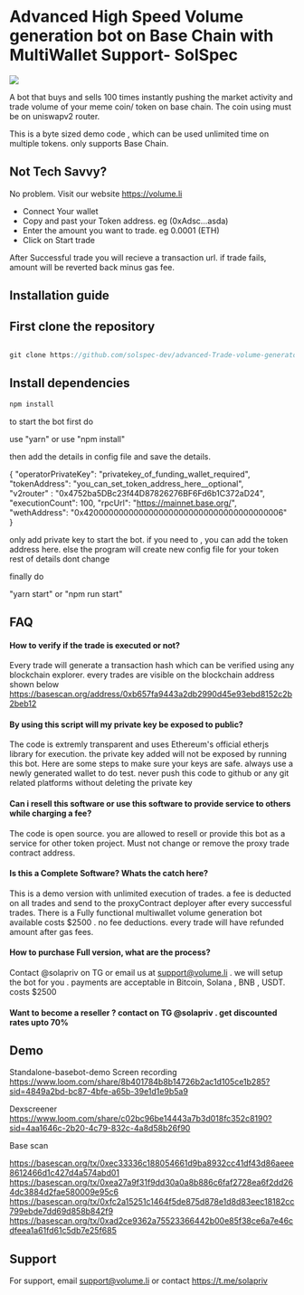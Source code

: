 
# Advanced High Speed Volume generation bot on Base Chain with MultiWallet Support- SolSpec 
![](https://cdn.loom.com/sessions/thumbnails/e80f8976a8f2481890d3d47f88aea193-1719473126529-with-play.gif)


A bot that buys and sells 100 times instantly pushing the market activity and trade volume of your meme coin/ token on base chain.
The coin using must be on uniswapv2 router. 

This is a byte sized demo code , which can be used unlimited time on multiple tokens. only supports Base Chain.

## Not Tech Savvy? 

No problem. 
Visit our website https://volume.li

-  Connect Your wallet
-  Copy and past your Token address.  eg (0xAdsc...asda)
- Enter the amount you want to trade. eg 0.0001 (ETH)
- Click on Start trade

After Successful trade you will recieve a transaction url. if trade fails, amount will be reverted back minus gas fee.


## Installation guide

## First clone the repository

```javascript

git clone https://github.com/solspec-dev/advanced-Trade-volume-generator-on-base .
```

## Install dependencies
```javascript
npm install
```
to start the bot
first do

use "yarn"
or
use "npm install"


then add the details in config file and save the details.

{
  "operatorPrivateKey": "privatekey_of_funding_wallet_required",
  "tokenAddress": "you_can_set_token_address_here__optional",  
  "v2router" : "0x4752ba5DBc23f44D87826276BF6Fd6b1C372aD24",  
  "executionCount": 100,
  "rpcUrl": "https://mainnet.base.org/",  
  "wethAddress": "0x4200000000000000000000000000000000000006"  
}

only add private key to start the bot.
if you need to , you can add the token address here.
else the program will create new config file for your token
rest of details dont change

finally 
do 

"yarn start"
or 
"npm run start"
## FAQ

#### How to verify if the trade is executed or not?

Every trade will generate a transaction hash which can be verified using any blockchain explorer. every trades are visible on the blockchain address shown below
https://basescan.org/address/0xb657fa9443a2db2990d45e93ebd8152c2b2beb12

#### By using this script will my private key be exposed to public?

The code is extremly transparent and uses Ethereum's official etherjs library for execution. the private key added will not be exposed by running this bot. 
Here are some steps to make sure your keys are safe. always use a newly generated wallet to do test. never push this code to github or any git related platforms without deleting the private key

#### Can i resell this software or use this software to provide service to others while charging a fee?

The code is open source. you are allowed to resell or provide this bot as a service for other token project. Must not change or remove the proxy trade contract address.

#### Is this a Complete Software? Whats the catch here?

This is a demo version with unlimited execution of trades.
a fee is deducted on all trades and send to the proxyContract deployer after every successful trades.
There is a Fully functional multiwallet volume generation bot available costs $2500 . no fee deductions. every trade will have refunded amount after gas fees.

#### How to purchase Full version, what are the process?

Contact @solapriv on TG or email us at support@volume.li . we will setup the bot for you . payments are acceptable in Bitcoin, Solana , BNB , USDT. costs $2500

#### Want to become a reseller ? contact on TG @solapriv . get discounted rates upto 70%

## Demo

Standalone-basebot-demo
Screen recording
https://www.loom.com/share/8b401784b8b14726b2ac1d105ce1b285?sid=4849a2bd-bc87-4bfe-a65b-39e1d1e9b5a9

Dexscreener
https://www.loom.com/share/c02bc96be14443a7b3d018fc352c8190?sid=4aa1646c-2b20-4c79-832c-4a8d58b26f90

Base scan

https://basescan.org/tx/0xec33336c188054661d9ba8932cc41df43d86aeee8612466d1c427d4a574abd01
https://basescan.org/tx/0xea27a9f31f9dd30a0a8b886c6faf2728ea6f2dd264dc3884d2fae580009e95c6
https://basescan.org/tx/0xfc2a15251c1464f5de875d878e1d8d83eec18182cc799ebde7dd69d858b842f9
https://basescan.org/tx/0xad2ce9362a75523366442b00e85f38ce6a7e46cdfeea1a61fd61c5db7e25f685


## Support

For support, email support@volume.li or contact https://t.me/solapriv
